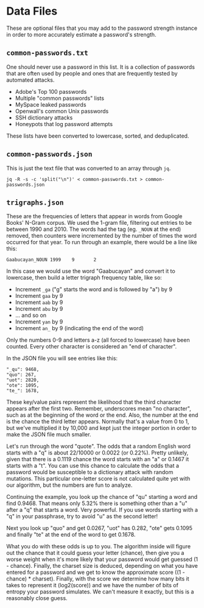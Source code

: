 Data Files
==========

These are optional files that you may add to the password strength instance in order to more accurately estimate a password's strength.


`common-passwords.txt`
----------------------

One should never use a password in this list.  It is a collection of passwords that are often used by people and ones that are frequently tested by automated attacks.

* Adobe's Top 100 passwords
* Multiple "common passwords" lists
* MySpace leaked passwords
* Openwall's common Unix passwords
* SSH dictionary attacks
* Honeypots that log password attempts

These lists have been converted to lowercase, sorted, and deduplicated.


`common-passwords.json`
-----------------------

This is just the text file that was converted to an array through `jq`.

```
jq -R -s -c 'split("\n")' < common-passwords.txt > common-passwords.json
```


`trigraphs.json`
----------------

These are the frequencies of letters that appear in words from Google Books' N-Gram corpus.  We used the 1-gram file, filtering out entries to be between 1990 and 2010.  The words had the tag (eg. `_NOUN` at the end) removed, then counters were incremented by the number of times the word occurred for that year.  To run through an example, there would be a line like this:

```
Gaabucayan_NOUN 1999    9       2
```

In this case we would use the word "Gaabucayan" and convert it to lowercase, then build a letter trigraph frequency table, like so:

* Increment `_ga` ("g" starts the word and is followed by "a") by 9
* Increment `gaa` by 9
* Increment `aab` by 9
* Increment `abu` by 9
* ... and so on
* Increment `yan` by 9
* Increment `an_` by 9 (indicating the end of the word)

Only the numbers 0-9 and letters a-z (all forced to lowercase) have been counted.  Every other character is considered an "end of character".

In the JSON file you will see entries like this:

    "_qu": 9468,
    "quo": 267,
    "uot": 2820,
    "ote": 1095,
    "te_": 1678,

These key/value pairs represent the likelihood that the third character appears after the first two.  Remember, underscores mean "no character", such as at the beginning of the word or the end.  Also, the number at the end is the chance the third letter appears.  Normally that's a value from 0 to 1, but we've multiplied it by 10,000 and kept just the integer portion in order to make the JSON file much smaller.

Let's run through the word "quote".  The odds that a random English word starts with a "q" is about 22/10000 or 0.0022 (or 0.22%).  Pretty unlikely, given that there is a 0.1119 chance the word starts with an "a" or 0.1467 it starts with a "t".  You can use this chance to calculate the odds that a password would be susceptible to a dictionary attack with random mutations.  This particular one-letter score is not calculated quite yet with our algorithm, but the numbers are fun to analyze.

Continuing the example, you look up the chance of "qu" starting a word and find 0.9468.  That means only 5.32% there is something other than a "u" after a "q" that starts a word.  Very powerful.  If you use words starting with a "q" in your passphrase, try to avoid "u" as the second letter!

Next you look up "quo" and get 0.0267, "uot" has 0.282, "ote" gets 0.1095 and finally "te" at the end of the word to get 0.1678.

What you do with these odds is up to you.  The algorithm inside will figure out the chance that it could guess your letter (chance), then give you a worse weight when it's more likely that your password would get guessed (1 - chance).  Finally, the charset size is deduced, depending on what you have entered for a password and we get to know the approximate score ((1 - chance) * charset).  Finally, with the score we determine how many bits it takes to represent it (log2(score)) and we have the number of bits of entropy your password simulates.  We can't measure it exactly, but this is a reasonably close guess.
